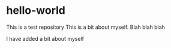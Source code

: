 # hello-world
This is a test repository
This is a bit about myself. Blah blah blah

I have added a bit about myself
